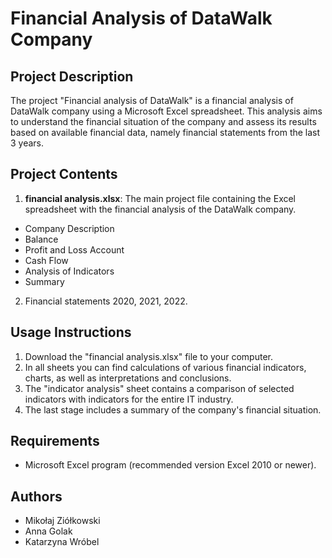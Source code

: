 # Financial Analysis of DataWalk Company

## Project Description
The project "Financial analysis of DataWalk" is a financial analysis of DataWalk company using a Microsoft Excel spreadsheet. This analysis aims to understand the financial situation of the company and assess its results based on available financial data, namely financial statements from the last 3 years.

## Project Contents
1. **financial analysis.xlsx**: The main project file containing the Excel spreadsheet with the financial analysis of the DataWalk company.
- Company Description
- Balance
- Profit and Loss Account
- Cash Flow
- Analysis of Indicators
- Summary
2. Financial statements 2020, 2021, 2022.

## Usage Instructions
1. Download the "financial analysis.xlsx" file to your computer.
2. In all sheets you can find calculations of various financial indicators, charts, as well as interpretations and conclusions.
3. The "indicator analysis" sheet contains a comparison of selected indicators with indicators for the entire IT industry.
4. The last stage includes a summary of the company's financial situation.

## Requirements
- Microsoft Excel program (recommended version Excel 2010 or newer).

## Authors
- Mikołaj Ziółkowski
- Anna Golak
- Katarzyna Wróbel
